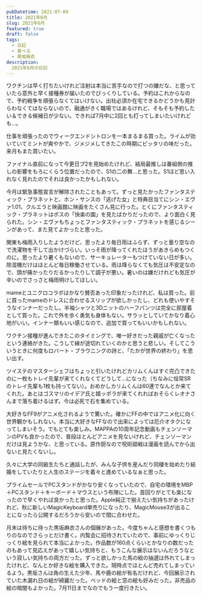 ```yaml
---
pubDatetime: 2021-07-09
title: 2021年6月
slug: 2021年6月
featured: true
draft: false
tags:
  - 日記
  - 食べる
  - 黒坂麻衣
description:
  2021年6月の日記
---
```


ワクチンは早く打ちたいけれど注射は本当に苦手なので打つの嫌だな、と思っていたら意外と早く接種券が届いたのでびっくりしている。予約はこれからなので、予約戦争を頑張らなくてはいけない。出社必須か在宅できるかどうかも見計らわなくてはならないので、融通がきく職場ではあるけれど、そもそも予約したい＆できる候補日が少ない。できれば7月中に2回とも打ってしまいたいけれども…。

仕事を頑張ったのでウィークエンドシトロンを一本まるまる買った。ライムが効いていてミントが爽やかで、ジメジメしてきたこの時期にピッタリの味だった。来月もまた買いたい。

ファイナル直前になって今更日プ2を見始めたけれど、結局最推しは番組側の推しの影響をもろにくらう位置だったので、S1の二の舞…と思った。S1ほど思い入れなく見れたのでそれは良かったかもしれない。

今月は緊急事態宣言が解除されたこともあって。ずっと見たかったファンタスティック・プラネットと、ホン・サンスの「逃げた女」と特典目当てにシン・エヴァ1.01、クルエラと映画館に映画をたくさん見に行った。とくにファンタスティック・プラネットはボスの「快楽の園」を見たばかりだったので、より面白く見られた。シン・エヴァもちょっとファンタスティック・プラネットを感じるシーンがあって、また見てよかったと思った。

関東も梅雨入りしたようだけど、思ったより毎日雨はふらず、ずっと曇り空なので洗濯物を干して出かけづらい。いっそ雨が降ってくれたほうがあきらめもつくのに。思ったより暑くもないので、サーキュレーターもつけていない日が多い。除湿機だけはほとんど毎日稼働させている。雨は降らなくても気圧は不安定なので、頭が痛かったりだるかったりして調子が悪い。暑いのは嫌だけれども気圧が辛いのでさっさと梅雨明けしてほしい。

mameとユニクロコラボはかなり賛否あった印象だったけれど、私は買った。前に買ったmameのドレスに合わせるスリップが欲しかったし、どれも使いやすそうなインナーだったし。半袖シャツと3Dニットのハーフパンツは完全に部屋着として買った。これで外を歩く勇気も身体もない。サラッとしていてかなり着心地がいい。インナー類もいい感じなので、追加で買ってもいいかもしれない。

ワクチン接種が進んできたこのタイミングで、唯一好きだった親戚が亡くなったという連絡がきた。こうして縁が途切れていくのかと思うと悲しい。そしてこういうときに何度もロバート・ブラウニングの詩と、「たかが世界の終わり」を思い出す。

ツイステのマスターシェフはちょっと引いたけれどカリムくんはすぐ完凸できたのに一枚もトレイ先輩が来てくれなくてどうして…になった（ちなみに恒常SRのトレイ先輩も1枚も持ってない）。おめかしカリムくんは60連でなんとか来てくれた。あとはゴスマリのイデア氏と婿ッポラが来てくれればおそらくレオナさんまで落ち着けるはず。今は必死で石を集めている。

大好きなFF9がアニメ化されるようで驚いた。確かにFFの中ではアニメ化に向く世界観かもしれない。本当に大好きなFFなので出来によっては厄介オタクになってしまいそう。でもとても楽しみ。MAPPAの10周年記念動画もチェンソーマンのPVも良かったので、普段ほとんどアニメを見ないけれど、チェンソーマンだけは見ようかな、と思っている。原作厨なので呪術廻戦は漫画を読んでから出ないと見たくないし。

久々に大学の同級生たちと通話したが、みんな子供を産んだり同棲を始めたり結婚をしていたりと人生のステージを着々と進めているなぁと思った。

プライムセールでPCスタンドがかなり安くなっていたので、自宅の環境をMBP＋PCスタンド＋キーボード＋マウスという布陣にした。首回りがとても楽になったので早くやれば良かったと思った。Apple純正で揃えたい気持ちがあったけれど、秋に新しいMagicKeyboard単売りになったり、MagicMouse3が出ることになったら公開するだろうから安いので間に合わせた。

月末は待ちに待った黒坂麻衣さんの個展があった。今度ちゃんと感想を書くつもりのなのでさらっとだけ書く。内覧会に招待されていたので、事前にゆっくりじっくり絵を見られて本当によかった。作品数が160点くらいとかなりの数だったのもあって見応えがあって嬉しい気持ちと、もうこんな展示はないんだろうなという寂しい気持ちの両方だった。ずっと欲しかった馬の絵の抽選は外れてしまったけれど、なんとか好きな絵を購入できた。現時点でほとんど売れてしまっているよう。黒坂さんは角の生えた少年、馬や鹿の絵が有名だけれど、今回展示されていた木漏れ日の絵が綺麗だった。ベッドの絵と窓の絵も好みだった。非売品の絵の暗闇もよかった。7月11日までなのでもう一度行きたい。